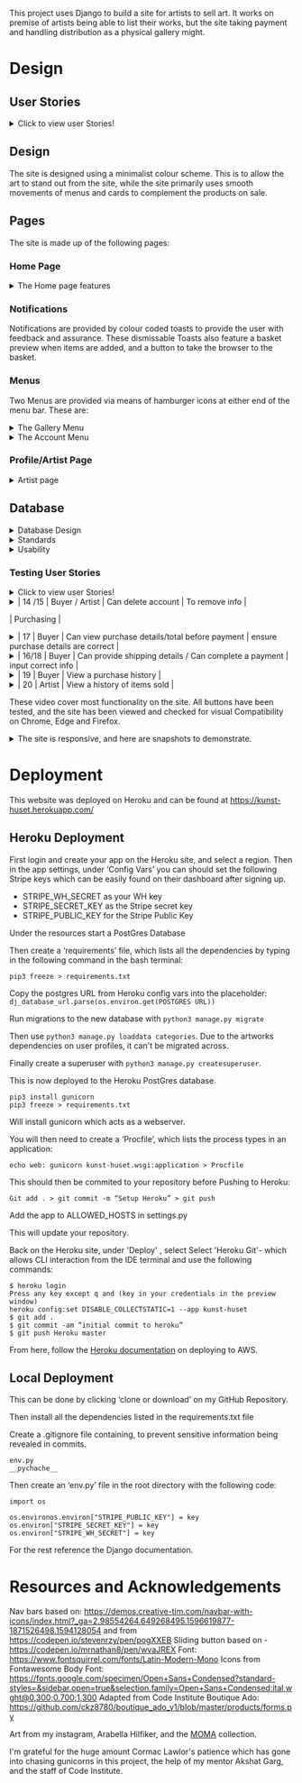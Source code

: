 This project uses Django to build a site for artists to sell art. It works on premise of artists being able to list their works, but the site taking payment and handling distribution as a physical gallery might.

# Design

## User Stories

<details>
  <summary>Click to view user Stories!</summary>

| Id         | As a/an | I want to be able to:                          | So I can                                                          |
| ---------- | ------- | ---------------------------------------------- | ----------------------------------------------------------------- |
| Admin      |         |                                                |                                                                   |
| 1          | Artist  | add work                                       | Add info and image of work                                        |
| 2          | Artist  | edit work                                      | Edit info and image of work                                       |
| 3          | Artist  | Remove work                                    | Remove info and image of work                                     |
| 4          | Artist  | sell work                                      | Add info and image of work                                        |
| 5          | Artist  | create a profile                               | Add info/create a portal about myself                             |
| Browsing   |         |                                                |                                                                   |
| 6          | Buyers  | Can browse/look for work                       | To see an array of available works                                |
| 7          | Buyers  | Can view details                               | To see more info about the piece of work                          |
| 8          | Buyers  | Can view info about artist                     | To find pieces of work                                            |
| 9          | Buyers  | Can search/filter                              | To find work by criteria                                          |
| Accounts   |         |                                                |                                                                   |
| 10         | Buyer   | Can make account                               | Create an account to access history of purchases/save information |
| 11         | Artist  | Can make account                               | To manage profile information and see a history of works sold     |
| 12         | Buyer   | Can edit account                               | To update info                                                    |
| 13         | Artist  | Can edit account                               | To update info                                                    |
| 14         | Buyer   | Can delete account                             | To remove info                                                    |
| 15         | Artist  | Can delete account                             | To remove info                                                    |
| Purchasing |         |                                                |                                                                   |
| 16         | Buyer   | Can complete a payment                         | securely complete a Strip transaction                             |
| 17         | Buyer   | Can view purchase details/total before payment | ensure purchase details are correct                               |
| 18         | Buyer   | Can provide shipping details                   | input correct info                                                |
| 19         | Buyer   | View a purchase history                         |                                                                   |
| 20         | Artist  | View a history of items sold                   |                                                                   |

</details>

## Design

The site is designed using a minimalist colour scheme. This is to allow the art to stand out from the site, while the site primarily uses smooth movements of menus and cards to complement the products on sale.

## Pages

The site is made up of the following pages:

### Home Page
<details>
  <summary> The Home page features</summary>

A featured artist, link to see more about them, and a link to more art.

<details>
  <summary> Wireframe</summary>

  ![Imgur](https://i.imgur.com/RIkZLxh.png)

</details>

### Gallery
<details>
  <summary> The gallery page features</summary>

-   a gallery view of cards of the art
    -   filterable ascending or descending by
        -   price,
        -   title,
        -   artist,
        -   category
    -   Searchable by
        -   description,
        -   title,
        -   artist,
        -   medium
    -   The search and filter provides feedback about what search terms have been used, how many items are returned, and provides a reset button.
-   The cards feature:
    -   a cropped window into the artwork
    -   a badge displaying the price, or "Sold" if the piece has been sold
-   On hover the cards additionally show:
    -   the title
    -   artist of the piece.
-   Clicking on the card takes one to the Detail page of the art.
-   A back to top button is provided for easy navigation.

</details>

<details>
  <summary>Wireframe</summary>

![Imgur](https://i.imgur.com/MKlyx5r.png)

</details>

### Artwork Page

<details>
  <summary> The Artwork page features</summary>

-   an overview of the piece
    -   A clickable thumbnail of the piece
        -   This opens a full screen view in a new tab
    -   title,
    -   artist,
    -   year/date produced,
    -   description,
    -   medium,
    -   dimensions/weight/duration as relevant
    -   quantity available
-   if the piece is available to buy:
    -   A field to add a quantity to cart, limited by the quantity available
    -   A button back to the gallery
-   if the piece has been sold
    -   A button back to the gallery

<details>
  <summary>Wireframe</summary>

![Imgur](https://i.imgur.com/1gjQQUG.png)

</details>

</details>

### Basket

<details>
  <summary> The basket page features</summary>

If there is nothing in the basket, text indicates the basket is empty and a button is provided to take the viewer back to the gallery. If the basket holds contents the display provides:

-   A summary of
    -   sub total
    -   shipping
    -   VAT/sales tax
    -   Grand Total
-   an overview of the pieces in the basket displayed as cards similar to those in the Gallery view so the view has a visual ideas of artworks in the basket, however with the following changes:
    -   A remove button to remove from basket
    -   quantity and total price shown on the card
    -   title,
    -   artist
    -   medium
    -   the cards aren't clickable other than the remove button.
-   The page features buttons to checkout, or return to gallery.

</details>

### Checkout

<details>
  <summary> The Checkout page features</summary>

-   A summary of
    -   sub total
    -   shipping
    -   VAT/sales tax
    -   Grand Total
-   an overview of the pieces in the basket displayed as cards exactly as shown in the basket view, however with remove button removed.
    -   A 3 step slider for input of:
        -   contact details on slide
        -   shipping details on second page
            -   with an option to store if logged in,
                -   or otherwise providing a log-in or register link
        -   payment details on the third page.
        -   An order summary presented after checkout
        -   Defensive design that ensures an order is created from return stripe webhook, in the case of a failure on the front end to create an order.

<details>
<summary>Wireframe: Checkout</summary>

![Imgur](https://i.imgur.com/WL5sImW.png)

</details>

<details>
<summary>Wireframe: Order Summary</summary>

![Imgur](https://i.imgur.com/CARuymk.png)

</details>

</details>

## Additional Features

### Administration

Custom styled login/out/account admin pages.

<summary>Wireframe</summary>

![Imgur](https://i.imgur.com/i9n8X2Z.png)

</details>


### Notifications

Notifications are provided by colour coded toasts to provide the user with feedback and assurance. These dismissable Toasts also feature a basket preview when items are added, and a button to take the browser to the basket.

### Menus

Two Menus are provided via means of hamburger icons at either end of the menu bar. These are:

<details>
  <summary> The Gallery Menu</summary>

This provides navigation of the art related elements with filters for categories, direct links to artists profiles, home and the unfiltered gallery.

![Imgur](https://i.imgur.com/UOJLItV.gif)

</details>

<details>
  <summary> The Account Menu</summary>

This provides navigation of the account and purchasing related elements and displays:

-   for non-logged in users:
    -   login/register options
    -   basket total and link
-   for logged in users:
    -   account management
    -   logout option
    -   basket total and link
-   for superusers:
    -   Administration portal
    -   account management
    -   logout option
    -   basket total and link

    ![Imgur](https://i.imgur.com/UOJLItV.gif)

</details>

### Profile/Artist Page

<details>
<summary>Artist page</summary>

This page acts as public for the artists. It shows:
- A profile image
- Name
- Location
- A biography
- Their work listed on the site.

The artists when logged in can see a button to edit the profile.


<details>
<summary>Database Design</summary>

![Imgur](https://i.imgur.com/QgniTCN.png)
</details>

</details>

## Database

<details>
<summary>Database Design</summary>

![Imgur](https://i.imgur.com/b1gJf8g.png)

</summary>

## Backend
This Project used Django, with Python, JavaScript, CSS and HTML as languages to build the site. A number of python libraries were used which can be seen in the requirements.txt file along with Bootstrap and Jquery.

The project was built in Gitpod as an IDE, used Github for git control, and has been deployed to Heroku with static and media files served by Amazon AWS.


# Bugs

## Major

-   ~~Poor Database structure - Artist DB may be obsolete~~

-   ~~Order history not saving to profiles~~

-   While more items than inventory can't be added to a basket from the page, this could be added again by re-visiting the page. Ideally the basket should verify against the inventory of an item to prevent buying more than is in stock.

-   Checkout does not update inventory of stock or show an update an item as sold if the inventory is sold out. Ideally this would happen from the payment webhook.

-   Currently a user doesn't have to provide a name on sign-up. This could populate the list of Artists with a lot of blank entries. This could be solved by creating a custom sign up page to include name (most secure), redirecting to the edit profile page on sign-up (however this could be navigated away from without completing the form).


## Minor

-   ~~Artists disappear from menu on some pages~~
- Profile Deletion isn't functioning, and has been removed.

### Cosmetic

-   Artist fields for adding art displaying all users not just artists
-   Buttons on some form pages too close to text
-   Make right hand menu bass responsive to number of menu items.
-   image upload fields need styling
-   The bio fields don't seem to store line breaks/formatting, which results in quite unreadable biographies. It would be good to find a better way of handling this.

## Future Development

- Outstanding issues
- Sign-up including more profile data
- Implement better use of the is_artist/is_customer fields to streamline menus.
- Better gallery filtering including filtering out sold pieces.

# Testing

## Test Driven Development

While automated testing hasn't been used in development, continual testing of feature while being implemented has to ensure they work while being made. While a thorough record of this hasn't been kept, the commit list evidences some of this, and an example here exists of validating webhooks:

<details>
  <summary> Evidence of full successful payment process by disabling JS </summary>

![Imgur](https://i.imgur.com/b0iow7k.gif)

</details>

## Validation

Powermapper has been used for automated validation and assessment of the site. It provides a useful basis from which to start a testing regime on the front end.

<details>
  <summary> Results</summary>
**Issue Report **

Site quality report for https://cmh-kh.herokuapp.com/ produced on Tuesday, August 18, 2020.

**Category Results**

Overall Quality ██████████ 12 pages with quality issues

Errors ██████████ 12 pages with broken links or other errors

Accessibility ██████████ 12 pages with accessibility problems

Compatibility ██████████ 0 pages with browser specific issues

Search ██████████ 12 pages with search engine issues

Standards ██████████ 12 pages have W3C standards issues

Usability ██████████ 12 pages with usability issues

Totals 34 pages and images checked

<details>
  <summary> Errors </summary>

This section shows site quality issues, including broken links and server mis-configurations.

<details>
  <summary> Priority 1 </summary>

1 issues on 12 pages

<details>

  <summary><strike>This link is broken. The src or href is an empty string.</strike> FIXED</summary>

href='' or src='' can cause unexpected effects such as traffic spikes or cookie corruption, and causes JavaScript error events to fire on Firefox.

Link: Christopher Marsh-Hilfiker URL is empty.\
<https://cmh-kh.herokuapp.com/> line 104\
Link: Christopher Marsh-Hilfiker URL is empty.\
<https://cmh-kh.herokuapp.com/accounts/login/> line 117\
Link: Christopher Marsh-Hilfiker URL is empty.\
<https://cmh-kh.herokuapp.com/accounts/password/reset/> line 117\
Link: Christopher Marsh-Hilfiker URL is empty.\
<https://cmh-kh.herokuapp.com/accounts/signup/> line 117\
Link: Christopher Marsh-Hilfiker URL is empty.\
<https://cmh-kh.herokuapp.com/artworks/> line 116\
Link: Christopher Marsh-Hilfiker URL is empty.\
<https://cmh-kh.herokuapp.com/artworks/?category=3d> line 116\
Link: Christopher Marsh-Hilfiker URL is empty.\
<https://cmh-kh.herokuapp.com/artworks/?category=multimedia> line 116\
Link: Christopher Marsh-Hilfiker URL is empty.\
<https://cmh-kh.herokuapp.com/artworks/?category=painting> line 116\
Link: Christopher Marsh-Hilfiker URL is empty.\
<https://cmh-kh.herokuapp.com/artworks/?category=photography> line 116\
Link: Christopher Marsh-Hilfiker URL is empty.\
<https://cmh-kh.herokuapp.com/artworks/?category=video> line 116\
Link: Christopher Marsh-Hilfiker URL is empty.\
<https://cmh-kh.herokuapp.com/artworks/2/> line 113\
Link: Christopher Marsh-Hilfiker URL is empty.\
<https://cmh-kh.herokuapp.com/basket/> line 116

**Informative**

These messages are for information only and do not indicate errors

Spell checking was not enabled for this scan.

If you want to check spelling, set the language using the Edit Scan command in OnDemand.

<https://cmh-kh.herokuapp.com/> line 1

</details>

</details>

</details>

<details>

  <summary> Accessibility </summary>

This section shows accessibility issues, indicating problems for older users, people with disabilities or accessibility needs. Automated testing cannot detect all accessibility issues, so should be used alongside human testing.

<details>
  <summary> Level A</summary>

6 issues on 12 pages

<details>
  <summary> All fieldset elements should be labeled with legend elements. *</summary>

The first child element inside a fieldset must be a legend element, which provides a label or description for the group. legend elements in other positions may be ignored.

<https://cmh-kh.herokuapp.com/accounts/login/> line 146\
<https://cmh-kh.herokuapp.com/accounts/signup/> line 147

Guideline: [WCAG 2.1 A H71](https://www.w3.org/TR/WCAG-TECHS/H71.html) [Section 508 (2017) A H71](https://www.w3.org/TR/WCAG-TECHS/H71.html)

</details>

This applies to built in field sets by Django Auth. 

<details>
  <summary><strike>Each a element must contain text or an img with an alt attribute.</strike> FIXED</summary>

A link name allows screen readers to voice what the links does. If there is no link text or the `alt` text is blank, screen readers have nothing to read, so read out the URL instead. To add a name do one of the following:\

-   Add text between thea\
-   element start and end tags\
-   Add anaria-label\
-   attribute\
-   Add anaria-labelledby\
-   attribute\
-   Add an\
    img alt\
-   attribute if the link contains an\
    img\
-   element

<https://cmh-kh.herokuapp.com/artworks/> line 141\
<https://cmh-kh.herokuapp.com/artworks/?category=3d> line 141\
<https://cmh-kh.herokuapp.com/artworks/?category=multimedia> line 141\
<https://cmh-kh.herokuapp.com/artworks/?category=painting> line 141\
<https://cmh-kh.herokuapp.com/artworks/?category=photography> line 141\
<https://cmh-kh.herokuapp.com/artworks/?category=video> line 141

Guideline: [WCAG 2.1 A F89](https://www.w3.org/TR/WCAG-TECHS/F89.html) [Section 508 (2017) A F89](https://www.w3.org/TR/WCAG-TECHS/F89.html)

</details>

<details>
  <summary><strike>HTML form control has no accessible name.</strike> FIXED</summary>

A label (or name) linked to the control allows screen readers to voice the label correctly when reading the control. To add a label do one of the following:\

-   Use alabel\
-   element with thefor\
-   attribute set to the ID of the form control\
-   Wrap alabel\
-   element around the form control\
-   Add atitle\
-   attribute\
-   Add anaria-label\
-   attribute\
-   Add an\
    aria-labelledby\
-   attribute

<https://cmh-kh.herokuapp.com/accounts/login/> line 57\
<https://cmh-kh.herokuapp.com/accounts/password/reset/> line 57\
<https://cmh-kh.herokuapp.com/accounts/signup/> line 57\
<https://cmh-kh.herokuapp.com/artworks/> line 56 162 171\
<https://cmh-kh.herokuapp.com/artworks/?category=3d> line 56 162 171\
<https://cmh-kh.herokuapp.com/artworks/?category=multimedia> line 56 162 171\
<https://cmh-kh.herokuapp.com/artworks/?category=painting> line 56 162 171\
<https://cmh-kh.herokuapp.com/artworks/?category=photography> line 56 162 171\
<https://cmh-kh.herokuapp.com/artworks/?category=video> line 56 162 171\
<https://cmh-kh.herokuapp.com/artworks/2/> line 53 156\
<https://cmh-kh.herokuapp.com/basket/> line 56

Guideline: [WCAG 2.1 A F68](https://www.w3.org/TR/WCAG20-TECHS/F68.html) [Section 508 (2017) A F68](https://www.w3.org/TR/WCAG20-TECHS/F68.html)

</details>

<details>
  <summary><strike>Some pages have the same title, so the title cannot be used to distinguish pages.</strike>FIXED</summary>

Change the title elements so they are unique for each page.

'Kunst Huset ' is also used on <https://cmh-kh.herokuapp.com/> .\
<https://cmh-kh.herokuapp.com/accounts/login/> line 48\
'Kunst Huset ' is also used on <https://cmh-kh.herokuapp.com/> .\
<https://cmh-kh.herokuapp.com/accounts/password/reset/> line 48\
'Kunst Huset ' is also used on <https://cmh-kh.herokuapp.com/> .\
<https://cmh-kh.herokuapp.com/artworks/> line 47\
'Kunst Huset ' is also used on <https://cmh-kh.herokuapp.com/> .\
<https://cmh-kh.herokuapp.com/artworks/?category=3d> line 47\
'Kunst Huset ' is also used on <https://cmh-kh.herokuapp.com/> .\
<https://cmh-kh.herokuapp.com/artworks/?category=multimedia> line 47\
'Kunst Huset ' is also used on <https://cmh-kh.herokuapp.com/> .\
<https://cmh-kh.herokuapp.com/artworks/?category=painting> line 47\
'Kunst Huset ' is also used on <https://cmh-kh.herokuapp.com/> .\
<https://cmh-kh.herokuapp.com/artworks/?category=photography> line 47\
'Kunst Huset ' is also used on <https://cmh-kh.herokuapp.com/> .\
<https://cmh-kh.herokuapp.com/artworks/?category=video> line 47\
'Kunst Huset ' is also used on <https://cmh-kh.herokuapp.com/> .\
<https://cmh-kh.herokuapp.com/artworks/2/> line 44\
'Kunst Huset ' is also used on <https://cmh-kh.herokuapp.com/> .\
<https://cmh-kh.herokuapp.com/basket/> line 47

Guideline: [WCAG 2.1 A F25](https://www.w3.org/TR/WCAG20-TECHS/F25.html) [Section 508 (2017) A F25](https://www.w3.org/TR/WCAG20-TECHS/F25.html)

</details>

<details>
  <summary>The label element is blank.*</summary>

Add text to the label describing the associated control.

<https://cmh-kh.herokuapp.com/> line 33\
<https://cmh-kh.herokuapp.com/accounts/login/> line 58\
<https://cmh-kh.herokuapp.com/accounts/password/reset/> line 58\
<https://cmh-kh.herokuapp.com/accounts/signup/> line 58\
<https://cmh-kh.herokuapp.com/artworks/> line 57\
<https://cmh-kh.herokuapp.com/artworks/?category=3d> line 57\
<https://cmh-kh.herokuapp.com/artworks/?category=multimedia> line 57\
<https://cmh-kh.herokuapp.com/artworks/?category=painting> line 57\
<https://cmh-kh.herokuapp.com/artworks/?category=photography> line 57\
<https://cmh-kh.herokuapp.com/artworks/?category=video> line 57\
<https://cmh-kh.herokuapp.com/artworks/2/> line 54\
<https://cmh-kh.herokuapp.com/basket/> line 57

Guideline: [WCAG 2.1 A 4.1.2](https://www.w3.org/TR/UNDERSTANDING-WCAG20/ensure-compat-rsv.html) [Section 508 (2017) A 4.1.2](https://www.w3.org/TR/UNDERSTANDING-WCAG20/ensure-compat-rsv.html)

</details>
*Fixed for the most part. A few places are the result of forms.

<details>
  <summary><strike>This button element is empty and has no accessible name.</strike> FIXED</summary>

A programmatically determined name allows screen readers to tell users what the control does. To add a name do one of the following:\

-   Add text between thebutton\
-   start and end tags\
-   Add atitle\
-   attribute\
-   Add anaria-label\
-   attribute\
-   Add anaria-labelledby\
-   attribute\
-   Add an\
    img alt\
-   attribute if the button contains an\
    img\
-   element

<https://cmh-kh.herokuapp.com/artworks/> line 156\
<https://cmh-kh.herokuapp.com/artworks/?category=3d> line 156\
<https://cmh-kh.herokuapp.com/artworks/?category=multimedia> line 156\
<https://cmh-kh.herokuapp.com/artworks/?category=painting> line 156\
<https://cmh-kh.herokuapp.com/artworks/?category=photography> line 156\
<https://cmh-kh.herokuapp.com/artworks/?category=video> line 156\
<https://cmh-kh.herokuapp.com/artworks/2/> line 152 158

Guideline: [WCAG 2.1 A 4.1.2](https://www.w3.org/WAI/WCAG21/Understanding/name-role-value.html) [Section 508 (2017) A 4.1.2](https://www.w3.org/WAI/WCAG21/Understanding/name-role-value.html)

</details>

</details>

<details>
  <summary>Level AA</summary>

2 issues on 1 pages

<details>
  <summary>Ensure that text and background colors have enough contrast.*</summary>

Some users find it hard to read light gray text on a white background, dark gray text on a black background and white text on a red background.\

-   The contrast ratio should be 3.0 or more for 18 point text, or larger\
-   The contrast ratio should be 3.0 or more for 14 point bold text, or larger\
-   The contrast ratio should be 4.5 or more for all other text

The text color to background color contrast ratio is:\
3.14 with color: rgb(108,117,125);background-color: rgb(40,40,40);font-size: 16.50pt;font-weight: 400;\
<https://cmh-kh.herokuapp.com/> line 133

Guideline: [WCAG 2.1 AA 1.4.3](https://www.w3.org/TR/UNDERSTANDING-WCAG20/visual-audio-contrast-contrast.html) [Section 508 (2017) AA 1.4.3](https://www.w3.org/TR/UNDERSTANDING-WCAG20/visual-audio-contrast-contrast.html)

</details>

*This applies to the copyright text in the footer. It is non-essential information.

<details>
  <summary>Provide information about the general layout of a site using a site map or table of contents.</summary>

You should provide a link labeled 'Site Map' or 'Sitemap' or the equivalent in your language, on every page.

<https://cmh-kh.herokuapp.com/> line 1

Guideline: [WCAG 2.1 AA 2.4.5](https://www.w3.org/TR/UNDERSTANDING-WCAG20/navigation-mechanisms-mult-loc.html) [Section 508 (2017) AA 2.4.5](https://www.w3.org/TR/UNDERSTANDING-WCAG20/navigation-mechanisms-mult-loc.html)

</details>

</details>

</details>

<details>
  <summary>Compatibility</summary>

This section shows pages that exhibit browser-specific behaviour, or trigger browser bugs.

![Imgur](https://i.imgur.com/MJakhCF.png)

</details>

<details>
  <summary>Search</summary>

This section shows search engine guideline violations, and pages that don't comply with search optimization best practices.

<details>
  <summary>Priority 1</summary>

2 issues on 2 pages

<details>
  <summary>
Offer an HTML site map to your users with links that point to the important parts of your site.*</summary> 

Links embedded in menus, list boxes, and similar elements are not accessible to web crawlers unless they appear in your site map. If the site map is larger than 100 or so links, you may want to break the site map into separate pages.

<https://cmh-kh.herokuapp.com/> line 1

Guideline: [Google](https://www.google.com/webmasters/guidelines.html) [Bing](https://www.bing.com/webmaster/help/webmaster-guidelines-30fba23a)

</details>

*Low Priority for a first release

<details>
  <summary>
<strike>This page has no h1 element, which violates Bing webmaster guidelines.</strike>FIXED</summary>

Add an h1 element just before the main content describing the page.

<https://cmh-kh.herokuapp.com/artworks/2/> line 47

Guideline: [Bing](https://www.bing.com/webmaster/help/webmaster-guidelines-30fba23a)

</details>

</details>

<details>
  <summary>Priority 2</summary>

1 issues on 10 pages

<details>
  <summary><strike>This page title is not unique. Assign unique, descriptive title elements to every page</strike> FIXED</summary>

'Kunst Huset ' is also used on <https://cmh-kh.herokuapp.com/>\
<https://cmh-kh.herokuapp.com/accounts/login/> line 48\
'Kunst Huset ' is also used on <https://cmh-kh.herokuapp.com/>\
<https://cmh-kh.herokuapp.com/accounts/password/reset/> line 48\
'Kunst Huset ' is also used on <https://cmh-kh.herokuapp.com/>\
<https://cmh-kh.herokuapp.com/artworks/> line 47\
'Kunst Huset ' is also used on <https://cmh-kh.herokuapp.com/>\
<https://cmh-kh.herokuapp.com/artworks/?category=3d> line 47\
'Kunst Huset ' is also used on <https://cmh-kh.herokuapp.com/>\
<https://cmh-kh.herokuapp.com/artworks/?category=multimedia> line 47\
'Kunst Huset ' is also used on <https://cmh-kh.herokuapp.com/>\
<https://cmh-kh.herokuapp.com/artworks/?category=painting> line 47\
'Kunst Huset ' is also used on <https://cmh-kh.herokuapp.com/>\
<https://cmh-kh.herokuapp.com/artworks/?category=photography> line 47\
'Kunst Huset ' is also used on <https://cmh-kh.herokuapp.com/>\
<https://cmh-kh.herokuapp.com/artworks/?category=video> line 47\
'Kunst Huset ' is also used on <https://cmh-kh.herokuapp.com/>\
<https://cmh-kh.herokuapp.com/artworks/2/> line 44\
'Kunst Huset ' is also used on <https://cmh-kh.herokuapp.com/>\
<https://cmh-kh.herokuapp.com/basket/> line 47

Guideline: [Google](https://support.google.com/webmasters/bin/answer.py?answer=35624) [Bing](https://www.bing.com/webmaster/help/webmaster-guidelines-30fba23a)

</details>

</details>

<details>
  <summary>Priority 3</summary>

1 issues on 10 pages

<details>
  <summary><strike>No meta description tag found. Use a description tag that accurately describes the contents of a web page.</strike>FIXED</summary>

A well-written meta description attracts more clicks in search results than an irrelevant or missing description.

<https://cmh-kh.herokuapp.com/> line 1\
<https://cmh-kh.herokuapp.com/accounts/login/> line 1\
<https://cmh-kh.herokuapp.com/accounts/signup/> line 1\
<https://cmh-kh.herokuapp.com/artworks/> line 1\
<https://cmh-kh.herokuapp.com/artworks/?category=3d> line 1\
<https://cmh-kh.herokuapp.com/artworks/?category=multimedia> line 1\
<https://cmh-kh.herokuapp.com/artworks/?category=painting> line 1\
<https://cmh-kh.herokuapp.com/artworks/?category=photography> line 1\
<https://cmh-kh.herokuapp.com/artworks/?category=video> line 1\
<https://cmh-kh.herokuapp.com/basket/> line 1

Guideline: [Yahoo](https://help.yahoo.com/kb/search/search-content-quality-guidelines-sln2245.html) [Google](https://support.google.com/webmasters/bin/answer.py?answer=35624#1) [Bing](https://www.bing.com/webmaster/help/webmaster-guidelines-30fba23a)

</details>

</details>

Informative

These messages are for information only and do not indicate errors

No search keywords are set in SortSite, so no keyword optimization rules have been run.

If you want to check keyword optimization, set the keywords using the Edit Scan command in the OnDemand edition.

<https://cmh-kh.herokuapp.com/> line 1

Search engines cannot index areas of sites that require a log in.

<https://cmh-kh.herokuapp.com/accounts/login/> line 151\
<https://cmh-kh.herokuapp.com/accounts/signup/> line 154 155

Guideline: [Google Blogs](https://www.mattcutts.com/blog/guest-post-vanessa-fox-on-organic-site-review-session/)

</details>

</details>

</details>

<details>
  <summary>Standards</summary>

This section shows pages that do not comply with W3C standards.

<details>
  <summary>Priority 1</summary>

7 issues on 12 pages

<details>
  <summary><strike>Element div not allowed as child element in this context.</strike>FIXED</summary>

<https://cmh-kh.herokuapp.com/> line 55\
<https://cmh-kh.herokuapp.com/accounts/login/> line 59\
<https://cmh-kh.herokuapp.com/accounts/password/reset/> line 59\
<https://cmh-kh.herokuapp.com/accounts/signup/> line 59\
<https://cmh-kh.herokuapp.com/artworks/> line 58\
<https://cmh-kh.herokuapp.com/artworks/?category=3d> line 58\
<https://cmh-kh.herokuapp.com/artworks/?category=multimedia> line 58\
<https://cmh-kh.herokuapp.com/artworks/?category=painting> line 58\
<https://cmh-kh.herokuapp.com/artworks/?category=photography> line 58\
<https://cmh-kh.herokuapp.com/artworks/?category=video> line 58\
<https://cmh-kh.herokuapp.com/artworks/2/> line 55\
<https://cmh-kh.herokuapp.com/basket/> line 58

Guideline: [HTML5](https://html.spec.whatwg.org/multipage/)

</details>

<details>
  <summary><strike>End tag for body seen, but there were unclosed elements.</strike>FIXED</summary>

<https://cmh-kh.herokuapp.com/accounts/login/> line 200\
<https://cmh-kh.herokuapp.com/artworks/> line 240\
<https://cmh-kh.herokuapp.com/artworks/?category=3d> line 227\
<https://cmh-kh.herokuapp.com/artworks/?category=multimedia> line 227\
<https://cmh-kh.herokuapp.com/artworks/?category=painting> line 227\
<https://cmh-kh.herokuapp.com/artworks/?category=photography> line 240\
<https://cmh-kh.herokuapp.com/artworks/?category=video> line 227

Guideline: [HTML5](https://html.spec.whatwg.org/multipage/)

</details>

<details>
  <summary>The allowtransparency attribute on the iframe element is obsolete.*</summary> 
  
  Use CSS instead.

<https://cmh-kh.herokuapp.com/> line 144

Guideline: [HTML5](https://www.w3.org/TR/html5-diff/#obsolete-elements)

</details>

*This iframe is a result of Stripes security features and can't be modified.

<details>
  <summary><strike>The charset attribute on the link element is obsolete. Use an HTTP Content-Type header on the linked resource instead.</strike>FIXED</summary>

<https://cmh-kh.herokuapp.com/> line 10\
<https://cmh-kh.herokuapp.com/accounts/login/> line 21 30\
<https://cmh-kh.herokuapp.com/accounts/password/reset/> line 21 30\
<https://cmh-kh.herokuapp.com/accounts/signup/> line 21 30\
<https://cmh-kh.herokuapp.com/artworks/> line 21\
<https://cmh-kh.herokuapp.com/artworks/?category=3d> line 21\
<https://cmh-kh.herokuapp.com/artworks/?category=multimedia> line 21\
<https://cmh-kh.herokuapp.com/artworks/?category=painting> line 21\
<https://cmh-kh.herokuapp.com/artworks/?category=photography> line 21\
<https://cmh-kh.herokuapp.com/artworks/?category=video> line 21\
<https://cmh-kh.herokuapp.com/artworks/2/> line 21\
<https://cmh-kh.herokuapp.com/basket/> line 21

Guideline: [HTML5](https://html.spec.whatwg.org/multipage/)

</details>

<details>
  <summary>The frameborder attribute on the iframe element is obsolete. Use CSS instead.*</summary>

<https://cmh-kh.herokuapp.com/> line 144

Guideline: [HTML5](https://www.w3.org/TR/html5-diff/#obsolete-elements)

</details>

*The iframe is built as part of Stripes security features and can't be tampered with.

<details>
  <summary>The scrolling attribute on the iframe element is obsolete. Use CSS instead.*</summary>

<https://cmh-kh.herokuapp.com/> line 144

Guideline: [HTML5](https://www.w3.org/TR/html5-diff/#obsolete-elements)

</details>

*The iframe is built as part of Stripes security features and can't be tampered with.

<details>
  <summary><strike>Unclosed element div.</strike>FIXED</summary>

<https://cmh-kh.herokuapp.com/accounts/login/> line 200\
<https://cmh-kh.herokuapp.com/artworks/> line 240\
<https://cmh-kh.herokuapp.com/artworks/?category=3d> line 227\
<https://cmh-kh.herokuapp.com/artworks/?category=multimedia> line 227\
<https://cmh-kh.herokuapp.com/artworks/?category=painting> line 227\
<https://cmh-kh.herokuapp.com/artworks/?category=photography> line 240\
<https://cmh-kh.herokuapp.com/artworks/?category=video> line 227

Guideline: [HTML5](https://html.spec.whatwg.org/multipage/)

</details>

</details>

</details>

<details>
  <summary>Usability</summary>

This section shows general usability issues, indicating navigation problems for all users.

<details>
  <summary>Priority 2</summary>

6 issues on 12 pages

<details>
  <summary>An active 'Home' link on the home page makes some users think that it's not the home page.</summary>

<https://cmh-kh.herokuapp.com/> line 79

Guideline: [Usability.gov 5:6](https://www.powermapper.com/products/sortsite/rules/usegov5.6.2/)

</details>

<details>
  <summary><strike>Omitting img width or height attributes makes the page layout jump about as images load.</strike>FIXED</summary>

This makes the page very hard to read or click while it's loading. Fix by adding width and height attributes to the img tag matching the image dimensions. In responsive layouts, specifying width and height prevents layout jumping because the browser can pre-calculate the final image size when CSS like this is used: img { max-width: 100%; height: auto }

<https://cmh-kh.herokuapp.com/> line 115\
<https://cmh-kh.herokuapp.com/artworks/2/> line 130

Guideline: [Usability.gov 14:3](https://www.powermapper.com/products/sortsite/rules/usegov14.3/) [W3C](https://developer.mozilla.org/en-US/docs/Web/Media/images/aspect_ratio_mapping)

</details>

<details>
  <summary>Provide a search option on each page of content-rich web sites.*</summary>

A search option should be provided on all pages where it may be useful - users should not have to return to the homepage to conduct a search. Search engines can be helpful on content-rich web sites, but do not add value on other types of sites.

<https://cmh-kh.herokuapp.com/> line 1\
<https://cmh-kh.herokuapp.com/accounts/password/reset/> line 1\
<https://cmh-kh.herokuapp.com/accounts/signup/> line 1\
<https://cmh-kh.herokuapp.com/artworks/2/> line 1\
<https://cmh-kh.herokuapp.com/basket/> line 1

Guideline: [Usability.gov 17:4](https://www.powermapper.com/products/sortsite/rules/usegov17.4/)

</details>

*A search is provided on the gallery page which acts as the same function

<details>
  <summary><strike>This page title is not unique. Each page should have a descriptive and meaningfully different title.</strike>FIXED</summary>

Title refers to the text displayed on browser tabs, favourites, and in search engines results pages. If two or more pages have the same title, they cannot be differentiated by users or the Favourites capability of the browser.

'Kunst Huset ' is also used on <https://cmh-kh.herokuapp.com/>\
<https://cmh-kh.herokuapp.com/accounts/login/> line 48\
'Kunst Huset ' is also used on <https://cmh-kh.herokuapp.com/>\
<https://cmh-kh.herokuapp.com/accounts/password/reset/> line 48\
'Kunst Huset ' is also used on <https://cmh-kh.herokuapp.com/>\
<https://cmh-kh.herokuapp.com/artworks/> line 47\
'Kunst Huset ' is also used on <https://cmh-kh.herokuapp.com/>\
<https://cmh-kh.herokuapp.com/artworks/?category=3d> line 47\
'Kunst Huset ' is also used on <https://cmh-kh.herokuapp.com/>\
<https://cmh-kh.herokuapp.com/artworks/?category=multimedia> line 47\
'Kunst Huset ' is also used on <https://cmh-kh.herokuapp.com/>\
<https://cmh-kh.herokuapp.com/artworks/?category=painting> line 47\
'Kunst Huset ' is also used on <https://cmh-kh.herokuapp.com/>\
<https://cmh-kh.herokuapp.com/artworks/?category=photography> line 47\
'Kunst Huset ' is also used on <https://cmh-kh.herokuapp.com/>\
<https://cmh-kh.herokuapp.com/artworks/?category=video> line 47\
'Kunst Huset ' is also used on <https://cmh-kh.herokuapp.com/>\
<https://cmh-kh.herokuapp.com/artworks/2/> line 44\
'Kunst Huset ' is also used on <https://cmh-kh.herokuapp.com/>\
<https://cmh-kh.herokuapp.com/basket/> line 47

Guideline: [Usability.gov 9:2](https://www.powermapper.com/products/sortsite/rules/usegov9.2.2/)

</details>

<details>
  <summary><strike>Use label elements for each data entry field to show what data is expected.</strike>FIXED</summary>

Make sure each input field has an associated label describing the field.

<https://cmh-kh.herokuapp.com/artworks/> line 162 171\
<https://cmh-kh.herokuapp.com/artworks/?category=3d> line 162 171\
<https://cmh-kh.herokuapp.com/artworks/?category=multimedia> line 162 171\
<https://cmh-kh.herokuapp.com/artworks/?category=painting> line 162 171\
<https://cmh-kh.herokuapp.com/artworks/?category=photography> line 162 171\
<https://cmh-kh.herokuapp.com/artworks/?category=video> line 162 171

Guideline: [Usability.gov 13:5](https://www.powermapper.com/products/sortsite/rules/usegov13.5/)

</details>

<details>
  <summary>Use text links rather than image links. In general, text links are more easily recognized as clickable.*</summary>

Text links usually download faster, are preferred by users, and should change colors after being selected. It is usually easier to convey a link's destination in text, rather than with the use of an image. Users often find it hard to tell which images are clickable without moving the cursor over them ('minesweeping'). Another benefit to using text links is that users with text-only and deactivated graphical browsers can see the navigation options.

<https://cmh-kh.herokuapp.com/artworks/2/> line 130

Guideline: [Usability.gov 10:6](https://www.powermapper.com/products/sortsite/rules/usegov10.6/)

</details>

*This refers to clickable cards on the gallery page which clearly are links, and to images on the art detail pages, which is intuitive in that clicking on an image opens it up. 

</details>

<details>
  <summary>Priority 4</summary>

1 issues on 1 pages

<details>
  <summary>Use site maps for web sites that have many pages.</summary>

Site maps provide an overview of the Web site. They may display the hierarchy of the Web site, may be designed to resemble a traditional table of contents, or may be a simple index.

<https://cmh-kh.herokuapp.com/> line 1

Guideline: [Usability.gov 7:10](https://www.powermapper.com/products/sortsite/rules/usegov7.10/)

</details>

</details>

</details>

</details>

</details>

### Testing User Stories
<details>
  <summary>Click to view user Stories!</summary>

| Id         | As a/an | I want to be able to:                          | So I can                                                          |
| ---------- | ------- | ---------------------------------------------- | ----------------------------------------------------------------- |
| Admin     


<details>
  <summary>| 5          | Artist  | create a profile                               | Add info/create a portal about myself                             |</summary>

Gif shows adding name to profile info to appear in Artist list.
![Imgur](https://i.imgur.com/e2Epljw.gif)

</details>

<details>
  <summary>| 1          | Artist  | add work                                       | Add info and image of work                                        |</summary>

![Imgur](https://i.imgur.com/JBzwFd7.gif)


</details>
<details>
  <summary>| 2          | Artist  | edit work                                      | Edit info and image of work                                       |</summary>

  ![Imgur](https://i.imgur.com/yLtEIpP.gif)

</details>
<details>
  <summary>| 3          | Artist  | Remove work                                    | Remove info and image of work                                     |</summary>

  ![Imgur](https://i.imgur.com/M5UR3bN.gif)

</details>
<details>
  <summary>| 4          | Artist  | sell work                                      | Add info and image of work                                        |</summary>

The artist can list and the consumer can buy.
</details>


| Browsing  

<details>
  <summary>| 7          | Buyers  | Can view details                               | To see more info about the piece of work                          |</summary>
  
  ![Imgur](https://i.imgur.com/MbJGJDV.gif)
</details>
<details>
  <summary>| 8          | Buyers  | Can view info about artist                     | To find pieces of work                                            |</summary>

![Imgur](https://i.imgur.com/Byt8aZu.gif)

![Imgur](https://i.imgur.com/VzlvHQ1.gif)

</details>
<details>
  <summary>| 6 / 9          | Buyers  | Can browse/look for work / Can search/filter                              | To find work by criteria                                          |</summary>

Search by filter. A bug in the video shows that artist filter is by id number.
![Imgur](https://i.imgur.com/eZ0SXsk.gif)

Back to top button
![Imgur](https://i.imgur.com/AzpgLZL.gif)

</details>

| Accounts  

<details>
  <summary>| 10 / 11        | Buyer / Artist    | Can make account                               | Create an account to access history of purchases/save information |</summary>

Creating an account
  ![Imgur](https://i.imgur.com/X2d8teU.gif)

Logging in
  ![Imgur](https://i.imgur.com/5yM9sfa.gif)

</details>
<details>
  <summary>| 12 / 13        | Buyer / Artist   | Can edit account                               | To update info                                                    |</summary>
</details>

This can be done from the menu on the right

</details>
<details>
  <summary>| 14 /15         | Buyer / Artist  | Can delete account                             | To remove info                                                    |</summary>

  This currently can't be done.

</details>

| Purchasing |     
</details>


<details>
  <summary>| 17         | Buyer   | Can view purchase details/total before payment | ensure purchase details are correct                               |</summary>

  Part 1: add to cart
  ![Imgur](https://i.imgur.com/DasYFyy.gif)

  PArt 2: see whats in cart and remove:
  ![Imgur](https://i.imgur.com/jSaEOup.gif)


</details>
<details>
  <summary>| 16/18         | Buyer   | Can provide shipping details / Can complete a payment                   | input correct info                                                |</summary>

  ![Imgur](https://i.imgur.com/RPi1X33.gif)
</details>
<details>
  <summary>| 19         | Buyer   | View a purchase history                                                                                         |</summary>
  
  This shows the order overview, how the rows are clickable to the full order page, and how the back button returns to the order history page.
  ![Imgur](https://i.imgur.com/5258Nss.gif)
</details>
<details>
  <summary>| 20         | Artist  | View a history of items sold                                                                                     |</summary>

This is a feature to be implemented at a later date. Artists can contact a superuser for this info.

</details>

These video cover most functionality on the site. All buttons have been tested, and the site has been viewed and checked for visual Compatibility on Chrome, Edge and Firefox.

<details>
  <summary>The site is responsive, and here are snapshots to demonstrate.</summary>

![Imgur](https://i.imgur.com/MZYnlC9.png)
![Imgur](https://i.imgur.com/jtrAzhK.png)
![Imgur](https://i.imgur.com/BxrkFzx.png)
![Imgur](https://i.imgur.com/ue8ZtEx.png)
![Imgur](https://i.imgur.com/arKcz9c.png)
![Imgur](https://i.imgur.com/bhPE2LK.png)
![Imgur](https://i.imgur.com/BxKawxu.png)
![Imgur](https://i.imgur.com/1QtNj5V.png)
![Imgur](https://i.imgur.com/CIQ8Y73.png)
![Imgur](https://i.imgur.com/0ofjhDS.png)
![Imgur](https://i.imgur.com/7u8gsXU.png)

</details>

# Deployment

This website was deployed on Heroku and can be found at https://kunst-huset.herokuapp.com/

## Heroku Deployment

First login and create your app on the Heroku site, and select a region. Then in the app settings, under ‘Config Vars’ you can should set the following Stripe keys which can be easily found on their dashboard after signing up.

-   STRIPE_WH_SECRET as your WH key
-   STRIPE_SECRET_KEY as the Stripe secret key
-   STRIPE_PUBLIC_KEY for the Stripe Public Key

Under the resources start a PostGres Database

Then create a ‘requirements’ file, which lists all the dependencies by typing in the following command in the bash terminal:

```
pip3 freeze > requirements.txt
```

Copy the postgres URL from Heroku config vars into the placeholder: `dj_database_url.parse(os.environ.get(POSTGRES URL))`

Run migrations to the new database with `python3 manage.py migrate`

Then use `python3 manage.py loaddata categories`. Due to the artworks dependencies on user profiles, it can't be migrated across.

Finally create a superuser with `python3 manage.py createsuperuser`.

This is now deployed to the Heroku PostGres database.

```
pip3 install gunicorn
pip3 freeze > requirements.txt
```

Will install gunicorn which acts as a webserver.

You will then need to create a ‘Procfile’, which lists the process types in an application:

```
echo web: gunicorn kunst-huset.wsgi:application > Procfile
```

This should then be commited to your repository before Pushing to Heroku:

```
Git add . > git commit -m “Setup Heroku” > git push
```

Add the app to ALLOWED_HOSTS in settings.py

This will update your repository.

Back on the Heroku site, under 'Deploy' , select Select 'Heroku Git'- which allows CLI interaction from the IDE terminal and use the following commands:

```
$ heroku login
Press any key except q and (key in your credentials in the preview window)
heroku config:set DISABLE_COLLECTSTATIC=1 --app kunst-huset
$ git add .
$ git commit -am “initial commit to heroku”
$ git push Heroku master
```
From here, follow the [Heroku documentation](https://devcenter.heroku.com/articles/s3) on deploying to AWS.

## Local Deployment

This can be done by clicking ‘clone or download’ on my GitHub Repository.

Then install all the dependencies listed in the requirements.txt file

Create a .gitignore file containing, to prevent sensitive information being revealed in commits.

```
env.py
__pychache__
```

Then create an ‘env.py’ file in the root directory with the following code:

```
import os

os.environos.environ["STRIPE_PUBLIC_KEY"] = key
os.environ["STRIPE_SECRET_KEY"] = key
os.environ["STRIPE_WH_SECRET"] = key
```

For the rest reference the Django documentation.

# Resources and Acknowledgements
Nav bars based on: https://demos.creative-tim.com/navbar-with-icons/index.html?_ga=2.98554264.649268495.1596619877-1871526498.1594128054 and from https://codepen.io/stevenrzy/pen/pogXXEB
Sliding button based on  - https://codepen.io/mrnathan8/pen/wvaJREX 
Font: https://www.fontsquirrel.com/fonts/Latin-Modern-Mono 
Icons from Fontawesome
Body Font: https://fonts.google.com/specimen/Open+Sans+Condensed?standard-styles=&sidebar.open=true&selection.family=Open+Sans+Condensed:ital,wght@0,300;0,700;1,300
Adapted from Code Institute Boutique Ado: https://github.com/ckz8780/boutique_ado_v1/blob/master/products/forms.py

Art from my instagram, Arabella Hilfiker, and the [MOMA](https://www.moma.org/collection/works/401353?locale=en&page=1&with_images=true) collection. 

I'm grateful for the huge amount Cormac Lawlor's patience which has gone into chasing gunicorns in this project, the help of my mentor Akshat Garg, and the staff of Code Institute.